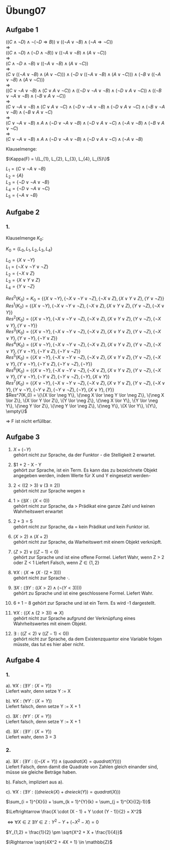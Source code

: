 # Übung07

## Aufgabe 1

$((C \wedge \neg D) \wedge \neg (\neg D \Rightarrow B)) \lor ((\neg A \lor \neg B) \wedge (\neg A \Rightarrow \neg C))$<br>
$\Rightarrow$<br>
$((C \wedge \neg D) \wedge (\neg D \wedge \neg B)) \lor ((\neg A \lor \neg B) \wedge (A \lor \neg C))$<br>
$\Rightarrow$<br>
$(C \wedge \neg D \wedge \neg B) \lor ((\neg A \lor \neg B) \wedge (A \lor \neg C))$<br>
$\Rightarrow$<br>
$(C \lor ((\neg A \lor \neg B) \wedge (A \lor \neg C))) \wedge (\neg D \lor ((\neg A \lor \neg B) \wedge (A \lor \neg C))) \wedge (\neg B \lor ((\neg A \lor \neg B) \wedge (A \lor \neg C)))$<br>
$\Rightarrow$<br>
$((C \lor \neg A \lor \neg B) \wedge (C \lor A \lor \neg C)) \wedge ((\neg D \lor \neg A \lor \neg B) \wedge (\neg D \lor A \lor \neg C)) \wedge ((\neg B \lor \neg A \lor \neg B) \wedge (\neg B \lor A \lor \neg C))$<br>
$\Rightarrow$<br>
$(C \lor \neg A \lor \neg B) \wedge (C \lor A \lor \neg C) \wedge (\neg D \lor \neg A \lor \neg B) \wedge (\neg D \lor A \lor \neg C) \wedge (\neg B \lor \neg A \lor \neg B) \wedge (\neg B \lor A \lor \neg C)$<br>
$\Rightarrow$<br>
$(C \lor \neg A \lor \neg B) \wedge A \wedge (\neg D \lor \neg A \lor \neg B) \wedge (\neg D \lor A \lor \neg C) \wedge (\neg A \lor \neg B) \wedge (\neg B \lor A \lor \neg C)$<br>
$\Rightarrow$<br>
$(C \lor \neg A \lor \neg B) \wedge A \wedge (\neg D \lor \neg A \lor \neg B) \wedge (\neg D \lor A \lor \neg C) \wedge (\neg A \lor \neg B)$<br>

Klauselmenge:

$\Kappa(F) = \{L_{1}, L_{2}, L_{3}, L_{4}, L_{5}\}$

$L_1 = \{C \lor \neg A \lor \neg B\}$<br>
$L_2 = \{A\}$<br>
$L_3 = \{\neg D \lor \neg A \lor \neg B\}$<br>
$L_4 = \{\neg D \lor \neg A \lor \neg C\}$<br>
$L_5 = \{\neg A \lor \neg B\}$<br>


## Aufgabe 2

### 1.

Klauselmenge $K_0$:

$K_0 = \{L_0, L_1, L_2, L_3, L_4\}$

$L_0 = \{X \lor \neg Y\}$<br>
$L_1 = \{\neg X \lor \neg Y \lor \neg Z\}$<br>
$L_2 = \{\neg X \lor Z\}$<br>
$L_3 = \{X \lor Y \lor Z\}$<br>
$L_4 = \{Y \lor \neg Z\}$<br>

 $Res^0(K_0) = K_0 = \{\{X \lor \neg Y\}, \{\neg X \lor \neg Y \lor \neg Z\}, \{\neg X \lor Z\}, \{X \lor Y \lor Z\}, \{Y \lor \neg Z\}\}$<br>
 $Res^1(K_0) = \{\{X \lor \neg Y\}, \{\neg X \lor \neg Y \lor \neg Z\}, \{\neg X \lor Z\}, \{X \lor Y \lor Z\}, \{Y \lor \neg Z\}, \{\neg X \lor Y\}\}$<br>
 $Res^2(K_0) = \{\{X \lor \neg Y\}, \{\neg X \lor \neg Y \lor \neg Z\}, \{\neg X \lor Z\}, \{X \lor Y \lor Z\}, \{Y \lor \neg Z\}, \{\neg X \lor Y\}, \{Y \lor \neg Y\}\}$<br>
$Res^3(K_0) = \{\{X \lor \neg Y\}, \{\neg X \lor \neg Y \lor \neg Z\}, \{\neg X \lor Z\}, \{X \lor Y \lor Z\}, \{Y \lor \neg Z\}, \{\neg X \lor Y\}, \{Y \lor \neg Y\}, \{\neg Y \lor Z\}\}$<br>
$Res^4(K_0) = \{\{X \lor \neg Y\}, \{\neg X \lor \neg Y \lor \neg Z\}, \{\neg X \lor Z\}, \{X \lor Y \lor Z\}, \{Y \lor \neg Z\}, \{\neg X \lor Y\}, \{Y \lor \neg Y\}, \{\neg Y \lor Z\}, \{\neg Y \lor \neg Z\}\}$<br>
$Res^5(K_0) = \{\{X \lor \neg Y\}, \{\neg X \lor \neg Y \lor \neg Z\}, \{\neg X \lor Z\}, \{X \lor Y \lor Z\}, \{Y \lor \neg Z\}, \{\neg X \lor Y\}, \{Y \lor \neg Y\}, \{\neg Y \lor Z\}, \{\neg Y \lor \neg Z\}, \{\neg Y\}\}$<br>
$Res^6(K_0) = \{\{X \lor \neg Y\}, \{\neg X \lor \neg Y \lor \neg Z\}, \{\neg X \lor Z\}, \{X \lor Y \lor Z\}, \{Y \lor \neg Z\}, \{\neg X \lor Y\}, \{Y \lor \neg Y\}, \{\neg Y \lor Z\}, \{\neg Y \lor \neg Z\}, \{\neg Y\}, \{X \lor Y\}\}$<br>
$Res^7(K_0) = \{\{X \lor \neg Y\}, \{\neg X \lor \neg Y \lor \neg Z\}, \{\neg X \lor Z\}, \{X \lor Y \lor Z\}, \{Y \lor \neg Z\}, \{\neg X \lor Y\}, \{Y \lor \neg Y\}, \{\neg Y \lor Z\}, \{\neg Y \lor \neg Z\}, \{\neg Y\}, \{X \lor Y\}, \{Y\}\}$<br>
$Res^7(K_0) = \{\{X \lor \neg Y\}, \{\neg X \lor \neg Y \lor \neg Z\}, \{\neg X \lor Z\}, \{X \lor Y \lor Z\}, \{Y \lor \neg Z\}, \{\neg X \lor Y\}, \{Y \lor \neg Y\}, \{\neg Y \lor Z\}, \{\neg Y \lor \neg Z\}, \{\neg Y\}, \{X \lor Y\}, \{Y\}, \empty\}$<br>

$\Rightarrow$ F ist nicht erfüllbar.


## Aufgabe 3

1. $X + (-Y)$<br>
gehört nicht zur Sprache, da der Funktor - die Stelligkeit 2 erwartet.

2. $1 + 2 - X - Y<br>
gehört zur Sprache, ist ein Term. Es kann das zu bezeichnete Objekt angegeben werden, indem Werte für X und Y eingesetzt werden-

3. $2 < ((2 > 3) \lor (3 \geq 2))$<br>
gehört nicht zur Sprache wegen $\geq$

4. $1 > (\exists X : (X < 0))$<br>
gehört nicht zur Sprache, da > Prädikat eine ganze Zahl und keinen Wahrheitswert erwartet

5. $2 + 3 = 5$<br>
gehört nicht zur Sprache, da = kein Prädikat und kein Funktor ist.

6. $(X > 2) \wedge (X + 2)$<br>
gehört nicht zur Sprache, da Warheitswert mit einem Objekt verknüpft.

7. $(Z > 2) \lor ((Z - 1) < 0)$<br>
gehört zur Sprache und ist eine offene Formel. Liefert Wahr, wenn Z > 2 oder Z < 1
Liefert Falsch, wenn $Z \in \{1,2\}$

8. $\forall X : ( X \Rightarrow (X \cdot (2+3)))$<br>
gehört nicht zur Sprache $\cdot$.

9. $\exists X : (\exists Y : ((X > 2) \wedge (\neg(Y < 3))))$<br>
gehört zu Sprache und ist eine geschlossene Formel. Liefert Wahr.

10. $6 + 1 - 8$
gehört zur Sprache und ist ein Term. Es wird -1 dargestellt.

11. $\forall X : ((X \wedge (2 > 3)) \Rightarrow X)$<br>
gehört  nicht zur Sprache aufgrund der Verknüpfung eines Wahrheitswertes mit einem Objekt.

12. $\exists : ((Z < 2) \lor ((Z - 1) < 0))$<br>
gehört nicht zur Sprache, da dem Existenzquantor eine Variable folgen müsste, das tut es hier aber nicht.


## Aufgabe 4


### 1.

a\). $\forall X : (\exists Y: (X = Y))$<br>
Liefert wahr, denn setze Y := X

b\). $\forall X : (\forall Y : (X = Y))$<br>
Liefert falsch, denn setze Y := X + 1

c\). $\exists X : (\forall Y : (X = Y))$<br>
Liefert falsch, denn setze Y := X + 1

d\). $\exists X : (\exists Y : (X = Y))$<br>
Liefert wahr, denn 3 = 3

### 2.

a\). $\exists X : (\exists Y: ((\neg (X = Y)) \wedge (quadrat(X) = quadrat(Y))))$<br>
Liefert Falsch, denn damit die Quadrate von Zahlen gleich einander sind, müsse sie gleiche Beträge haben.

b\). Falsch, impliziert aus a\).

c\). $\forall X : (\exists Y: ((dreieck(X) + dreieck(Y)) = quadrat(X)))$

$\sum_{i = 1}^{X}{i} + \sum_{k = 1}^{Y}{k} = \sum_{j = 1}^{X}{(2j-1)}$

$\Leftrightarrow \frac{X \cdot (X - 1) + Y \cdot (Y - 1)}{2} = X^2$

$\Leftrightarrow \forall X \in \mathbb{Z}\ \exists Y \in \mathbb{Z} : Y^2 - Y + (-X^2 - X) = 0$

$Y_{1,2} = \frac{1}{2} \pm \sqrt{X^2 + X + \frac{1}{4}}$

$\Rightarrow \sqrt{4X^2 + 4X + 1} \in \mathbb{Z}$




